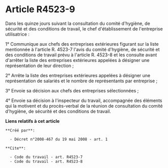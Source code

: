 # Article R4523-9

Dans les quinze jours suivant la consultation du comité d'hygiène, de sécurité et des conditions de travail, le chef
d'établissement de l'entreprise utilisatrice : 

1° Communique aux chefs des entreprises extérieures figurant sur la liste mentionnée à l'article R. 4523-7 l'avis du comité
d'hygiène, de sécurité et des conditions de travail prévu à l'article R. 4523-8 et les consulte avant d'arrêter la liste des
entreprises extérieures appelées à désigner une représentation de leur direction ; 

2° Arrête la liste des entreprises extérieures appelées à désigner une représentation de salariés et le nombre de
représentants par entreprise ; 

3° Envoie sa décision aux chefs des entreprises sélectionnées ; 

4° Envoie sa décision à l'inspecteur du travail, accompagnée des éléments qui la motivent et du procès-verbal de la réunion
de consultation du comité d'hygiène, de sécurité et des conditions de travail.

**Liens relatifs à cet article**

	**Créé par**:

	  - Décret n°2008-467 du 19 mai 2008 - art. 1

	**Cite**:

	  - Code du travail - art. R4523-7
	  - Code du travail - art. R4523-8
